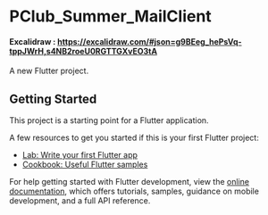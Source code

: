 # PClub_Summer_MailClient
 
#### Excalidraw : https://excalidraw.com/#json=g9BEeg_hePsVq-tppJWrH,s4NB2roeU0RGTTGXvEO3tA
A new Flutter project.

## Getting Started

This project is a starting point for a Flutter application.

A few resources to get you started if this is your first Flutter project:

- [Lab: Write your first Flutter app](https://docs.flutter.dev/get-started/codelab)
- [Cookbook: Useful Flutter samples](https://docs.flutter.dev/cookbook)

For help getting started with Flutter development, view the
[online documentation](https://docs.flutter.dev/), which offers tutorials,
samples, guidance on mobile development, and a full API reference.
